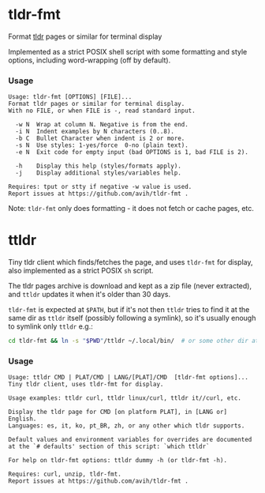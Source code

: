 # tldr-fmt
Format [tldr](https://tldr.sh/) pages or similar for terminal display

Implemented as a strict POSIX shell script with some formatting and style
options, including word-wrapping (off by default).

### Usage
```
Usage: tldr-fmt [OPTIONS] [FILE]...
Format tldr pages or similar for terminal display.
With no FILE, or when FILE is -, read standard input.

  -w N  Wrap at column N. Negative is from the end.
  -i N  Indent examples by N characters (0..8).
  -b C  Bullet Character when indent is 2 or more.
  -s N  Use styles: 1-yes/force  0-no (plain text).
  -e N  Exit code for empty input (bad OPTIONS is 1, bad FILE is 2).

  -h    Display this help (styles/formats apply).
  -j    Display additional styles/variables help.

Requires: tput or stty if negative -w value is used.
Report issues at https://github.com/avih/tldr-fmt .
```

Note: `tldr-fmt` only does formatting - it does not fetch or cache pages, etc.


# ttldr
Tiny tldr client which finds/fetches the page, and uses `tldr-fmt` for
display, also implemented as a strict POSIX `sh` script.

The tldr pages archive is download and kept as a zip file (never extracted),
and `ttldr` updates it when it's older than 30 days.

`tldr-fmt` is expected at `$PATH`, but if it's not then `ttldr` tries to find
it at the same dir as `ttldr` itself  (possibly following a symlink), so it's
usually enough to symlink only `ttldr` e.g.:
```sh
cd tldr-fmt && ln -s "$PWD"/ttldr ~/.local/bin/  # or some other dir at $PATH
```

### Usage
```
Usage: ttldr CMD | PLAT/CMD | LANG/[PLAT]/CMD  [tldr-fmt options]...
Tiny tldr client, uses tldr-fmt for display.

Usage examples: ttldr curl, ttldr linux/curl, ttldr it//curl, etc.

Display the tldr page for CMD [on platform PLAT], in [LANG or] English.
Languages: es, it, ko, pt_BR, zh, or any other which tldr supports.

Default values and environment variables for overrides are documented
at the `# defaults' section of this script: `which ttldr`

For help on tldr-fmt options: ttldr dummy -h (or tldr-fmt -h).

Requires: curl, unzip, tldr-fmt.
Report issues at https://github.com/avih/tldr-fmt .
```
